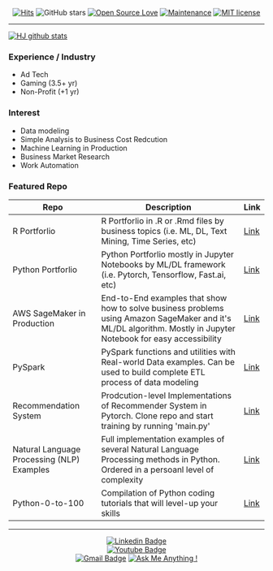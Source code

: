 <div align=center>

[![Hits](https://hits.seeyoufarm.com/api/count/incr/badge.svg?url=https%3A%2F%2Fgithub.com%2Fzzsza)](https://hits.seeyoufarm.com)
![GitHub stars](https://img.shields.io/github/stars/hyunjoonbok/Python-Projects?style=social)
[![Open Source Love](https://badges.frapsoft.com/os/v1/open-source.svg?v=103)](https://github.com/ellerbrock/open-source-badges/)
[![Maintenance](https://img.shields.io/badge/Maintained%3F-yes-green.svg)](https://GitHub.com/Naereen/StrapDown.js/graphs/commit-activity)
[![MIT license](https://img.shields.io/badge/License-MIT-blue.svg)](https://lbesson.mit-license.org/)

</div>

<hr>

[![HJ github stats](https://github-readme-stats.vercel.app/api?username=hyunjoonbok&theme=onedark&show_icons=true)](https://github.com/anuraghazra/github-readme-stats)

### Experience / Industry
- Ad Tech
- Gaming (3.5+ yr)
- Non-Profit (+1 yr)


### Interest
- Data modeling
- Simple Analysis to Business Cost Redcution
- Machine Learning in Production 
- Business Market Research
- Work Automation


### Featured Repo

| Repo | Description | Link |
| --- | --- | --- |
| R Portforlio | R Portforlio in .R or .Rmd files by business topics (i.e. ML, DL, Text Mining, Time Series, etc) | [Link](https://github.com/hyunjoonbok/R-projects) |
| Python Portforlio | Python Portforlio mostly in Jupyter Notebooks by ML/DL framework (i.e. Pytorch, Tensorflow, Fast.ai, etc) | [Link](https://github.com/hyunjoonbok/Python-Projects) |
| AWS SageMaker in Production | End-to-End examples that show how to solve business problems using Amazon SageMaker and it's ML/DL algorithm. Mostly in Jupyter Notebook for easy accessibility | [Link](https://github.com/hyunjoonbok/amazon-sagemaker) |
| PySpark | PySpark functions and utilities with Real-world Data examples. Can be used to build complete ETL process of data modeling | [Link](https://github.com/hyunjoonbok/PySpark) |
| Recommendation System | Prodcution-level Implementations of Recommender System in Pytorch. Clone repo and start training by running 'main.py' | [Link](https://github.com/hyunjoonbok/Recommendation_System-PyTorch) |
| Natural Language Processing (NLP) Examples | Full implementation examples of several Natural Language Processing methods in Python. Ordered in a persoanl level of complexity | [Link](https://github.com/hyunjoonbok/natural-language-processing) |
| Python-0-to-100 | Compilation of Python coding tutorials that will level-up your skills | [Link](https://github.com/hyunjoonbok/python-0-to-100) |


<hr>

<div align=center>
			
[![Linkedin Badge](https://img.shields.io/badge/-LinkedIn-blue?style=flat-square&logo=Linkedin&logoColor=white&link=https://www.linkedin.com/in/hyunjoonbok/)](https://www.linkedin.com/in/hyunjoonbok/)	
[![Youtube Badge](https://img.shields.io/badge/(Personal)Youtube-ff0000?style=flat-square&logo=youtube&link=https://www.youtube.com/channel/UCCwFuE8Q4X3NyOLdXQvjvuQ)](https://www.youtube.com/channel/UCCwFuE8Q4X3NyOLdXQvjvuQ)			
[![Gmail Badge](https://img.shields.io/badge/Gmail-d14836?style=flat-square&logo=Gmail&logoColor=white&link=mailto:bokhyunjoon@gmail.com)](mailto:bokhyunjoon@gmail.com)
[![Ask Me Anything !](https://img.shields.io/badge/Ask%20me-anything-1abc9c.svg)](https://www.linkedin.com/in/hyunjoonbok/)


</div>
